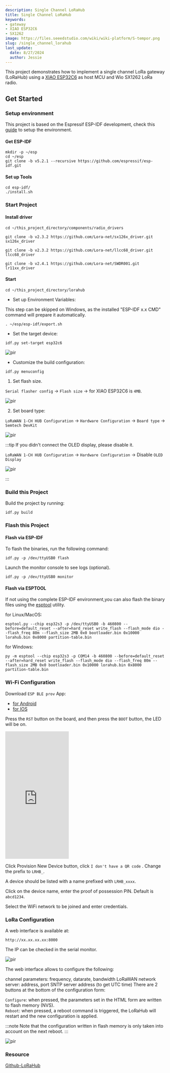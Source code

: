 ```yaml
---
description: Single Channel LoRaHub
title: Single Channel LoRaHub
keywords:
- gateway
- XIAO ESP32C6
- SX1262
image: https://files.seeedstudio.com/wiki/wiki-platform/S-tempor.png
slug: /single_channel_lorahub
last_update:
  date: 8/27/2024
  author: Jessie
---
```


This project demonstrates how to implement a single channel LoRa gateway (LoRaHub) using a [XIAO ESP32C6](https://www.seeedstudio.com/Seeed-Studio-XIAO-ESP32C6-p-5884.html) as host MCU and Wio SX1262 LoRa radio.


## Get Started

### Setup environment


This project is based on the Espressif ESP-IDF development, check this [guide](https://docs.espressif.com/projects/esp-idf/en/stable/esp32/get-started/index.html#installation ) to setup the environment.


#### Get ESP-IDF

```
mkdir -p ~/esp
cd ~/esp
git clone -b v5.2.1 --recursive https://github.com/espressif/esp-idf.git
```


#### Set up Tools

```
cd esp-idf/
./install.sh
```



### Start Project



#### Install driver

```
cd ~/this_project_directory/components/radio_drivers
```

```
git clone -b v2.3.2 https://github.com/Lora-net/sx126x_driver.git sx126x_driver
```

```
git clone -b v2.3.2 https://github.com/Lora-net/llcc68_driver.git llcc68_driver
```

```
git clone -b v2.4.1 https://github.com/Lora-net/SWDR001.git lr11xx_driver
```

#### Start 

```
cd ~/this_project_directory/lorahub
```



* Set up Environment Variables:

 This step can be skipped on Windows, as the installed "ESP-IDF x.x CMD" command will prepare it automatically.

 ```
 . ~/esp/esp-idf/export.sh
 ```

* Set the target device:

 ```
 idf.py set-target esp32c6
 ```

<p style={{textAlign: 'center'}}><img src="https://files.seeedstudio.com/wiki/SenseCAP/lorahub/set-target.png" alt="pir" width={600} height="auto" /></p>


* Customize the build configuration:

 ```
 idf.py menuconfig
 ```

 1) Set flash size.

 `Serial flasher config` -> `Flash size` -> for XIAO ESP32C6 is `4MB`.
 <p style={{textAlign: 'center'}}><img src="https://files.seeedstudio.com/wiki/SenseCAP/lorahub/flash-size.png" alt="pir" width={600} height="auto" /></p>

 2) Set board type:

 `LoRaWAN 1-CH HUB Configuration` -> `Hardware Configuration` -> `Board type` -> `Semtech DevKit`

 <p style={{textAlign: 'center'}}><img src="https://files.seeedstudio.com/wiki/SenseCAP/lorahub/board-type.png" alt="pir" width={600} height="auto" /></p>

 :::tip
 If you didn't connect the OLED display, please disable it.

 `LoRaWAN 1-CH HUB Configuration` -> `Hardware Configuration` -> Disable `OLED Display`

 <p style={{textAlign: 'center'}}><img src="https://files.seeedstudio.com/wiki/SenseCAP/lorahub/oled.png" alt="pir" width={600} height="auto" /></p>
 :::




### Build this Project

Build the project by running:

```
idf.py build
```



### Flash this Project

#### Flash via ESP-IDF

To flash the binaries, run the following command:

```
idf.py -p /dev/ttyUSB0 flash
```


Launch the monitor console to see logs (optional).
```
idf.py -p /dev/ttyUSB0 monitor
```




#### Flash via ESPTOOL

If not using the complete ESP-IDF environment,you can also flash the binary files using the [esptool](https://docs.espressif.com/projects/esptool/en/latest/esp32/) utility.



for Linux/MacOS:
```
esptool.py --chip esp32s3 -p /dev/ttyUSB0 -b 460800 --before=default_reset --after=hard_reset write_flash --flash_mode dio --flash_freq 80m --flash_size 2MB 0x0 bootloader.bin 0x10000 lorahub.bin 0x8000 partition-table.bin
```

for Windows:

```
py -m esptool --chip esp32s3 -p COM14 -b 460800 --before=default_reset --after=hard_reset write_flash --flash_mode dio --flash_freq 80m --flash_size 2MB 0x0 bootloader.bin 0x10000 lorahub.bin 0x8000 partition-table.bin
```

### Wi-Fi Configuration


Download `ESP BLE prov` App:

* [for Android](https://play.google.com/store/apps/details?id=com.espressif.provble)
* [for IOS](https://apps.apple.com/in/app/esp-ble-provisioning/id1473590141)


Press the `RST` button on the board, and then press the `BOOT` button, the LED will be on. 


<div class="table-center">
<iframe width="200" height="400" src="https://files.seeedstudio.com/wiki/SenseCAP/lorahub/wifi-pro.mp4" scrolling="no" border="0" frameborder="no" framespacing="0" allowfullscreen="true"> </iframe>
</div>

Click Provision New Device button, click `I don't have a QR code` .
Change the prefix to `LRHB_`.

A device should be listed with a name prefixed with `LRHB_xxxx`.

Click on the device name, enter the proof of possession PIN. Default is `abcd1234`.

Select the WiFi network to be joined and enter credentials.







### LoRa Configuration

A web interface is available at:

```
http://xx.xx.xx.xx:8000
```
The IP can be checked in the serial monitor.


<p style={{textAlign: 'center'}}><img src="https://files.seeedstudio.com/wiki/SenseCAP/lorahub/ip-port.png" alt="pir" width={800} height="auto" /></p>

The web interface allows to configure the following:

channel parameters: frequency, datarate, bandwidth
LoRaWAN network server: address, port
SNTP server address (to get UTC time)
There are 2 buttons at the bottom of the configuration form:

`Configure`: when pressed, the parameters set in the HTML form are written to flash memory (NVS).<br/>
`Reboot`: when pressed, a reboot command is triggered, the LoRaHub will restart and the new configuration is applied.

:::note
Note that the configuration written in flash memory is only taken into account on the next reboot.
:::


<p style={{textAlign: 'center'}}><img src="https://files.seeedstudio.com/wiki/SenseCAP/lorahub/web-config.png" alt="pir" width={800} height="auto" /></p>



### Resource

[Github-LoRaHub](https://github.com/Seeed-Studio/SWDM019-LoRaHub-modified)